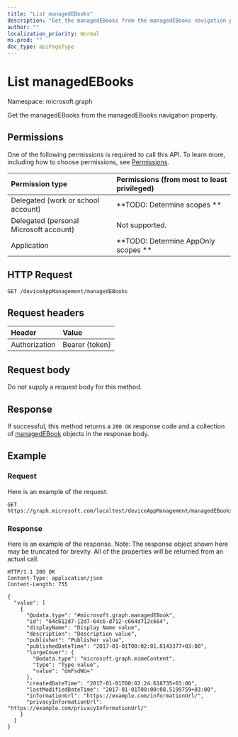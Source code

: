 ```yaml
---
title: "List managedEBooks"
description: "Get the managedEBooks from the managedEBooks navigation property."
author: ""
localization_priority: Normal
ms.prod: ""
doc_type: apiPageType
---
```


# List managedEBooks

Namespace: microsoft.graph

Get the managedEBooks from the managedEBooks navigation property.

## Permissions
One of the following permissions is required to call this API. To learn more, including how to choose permissions, see [Permissions](/concepts/permissions-reference.md).

|Permission type|Permissions (from most to least privileged)|
|:---|:---|
|Delegated (work or school account)|**TODO: Determine scopes **|
|Delegated (personal Microsoft account)|Not supported.|
|Application|**TODO: Determine AppOnly scopes **|

## HTTP Request
<!-- {
  "blockType": "ignored"
}
-->
``` http
GET /deviceAppManagement/managedEBooks
```

## Request headers
|Header|Value|
|:---|:---|
|Authorization|Bearer {token}|

## Request body
Do not supply a request body for this method.

## Response
If successful, this method returns a `200 OK` response code and a collection of [managedEBook](../resources/managedebook.md) objects in the response body.

## Example

### Request
Here is an example of the request.
<!-- {
  "blockType": "request",
  "name": "get_managedebook"
}
-->
``` http
GET https://graph.microsoft.com/localtest/deviceAppManagement/managedEBooks
```

### Response
Here is an example of the response. Note: The response object shown here may be truncated for brevity. All of the properties will be returned from an actual call.
<!-- {
  "blockType": "response",
  "truncated": true,
  "@odata.type": "collection(microsoft.graph.managedebook)"
}
-->
``` http
HTTP/1.1 200 OK
Content-Type: application/json
Content-Length: 755

{
  "value": [
    {
      "@odata.type": "#microsoft.graph.managedEBook",
      "id": "64c612d7-12d7-64c6-d712-c664d712c664",
      "displayName": "Display Name value",
      "description": "Description value",
      "publisher": "Publisher value",
      "publishedDateTime": "2017-01-01T00:02:01.8143377+03:00",
      "largeCover": {
        "@odata.type": "microsoft.graph.mimeContent",
        "type": "Type value",
        "value": "dmFsdWU="
      },
      "createdDateTime": "2017-01-01T00:02:24.618735+03:00",
      "lastModifiedDateTime": "2017-01-01T00:00:08.5199759+03:00",
      "informationUrl": "https://example.com/informationUrl/",
      "privacyInformationUrl": "https://example.com/privacyInformationUrl/"
    }
  ]
}
```

